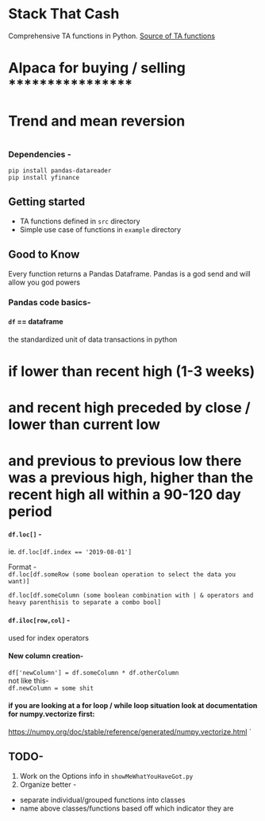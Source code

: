 # Stack That Cash
Comprehensive TA functions in Python. [Source of TA functions](https://www.tradingtechnologies.com/xtrader-help/x-study/technical-indicator-definitions/list-of-technical-indicators/)

# Alpaca for buying / selling ****************

# Trend and mean reversion

# 

### Dependencies - 
`pip install pandas-datareader`  
`pip install yfinance`

## Getting started
- TA functions defined in `src` directory
- Simple use case of functions in `example` directory

## Good to Know

Every function returns a Pandas Dataframe. Pandas is a god send and will allow you god powers

### Pandas code basics-

#### `df` == dataframe  
the standardized unit of data transactions in python


# if lower than recent high (1-3 weeks)
# and recent high preceded by close / lower than current low
# and previous to previous low there was a previous high, higher than the recent high all within a 90-120 day period


#### `df.loc[]` -  
ie. `df.loc[df.index == '2019-08-01']`  

Format -  
`df.loc[df.someRow (some boolean operation to select the data you want)]`  

`df.loc[df.someColumn (some boolean combination with | & operators and heavy parenthisis to separate a combo bool]`

#### `df.iloc[row,col]` -    
used for index operators

#### New column creation-  
`df['newColumn'] = df.someColumn * df.otherColumn`  
not like this-   
`df.newColumn = some shit`

#### if you are looking at a for loop / while loop situation look at documentation for numpy.vectorize first: 
https://numpy.org/doc/stable/reference/generated/numpy.vectorize.html
`

## TODO-
1. Work on the Options info in `showMeWhatYouHaveGot.py`  
2. Organize better - 
- separate individual/grouped functions into classes
- name above classes/functions based off which indicator they are

